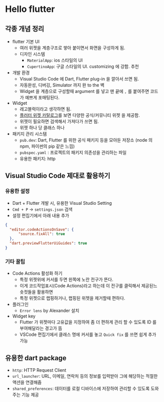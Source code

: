 # Hello flutter

## 각종 개념 정리

- flutter 기본 UI
  - 여러 위젯을 계층구조로 쌓아 붙이면서 화면을 구성하게 됨.
  - 디자인 시스템
    - `MaterialApp`: ios 스타일의 UI
    - `CupertinoApp`: 구글 스타일의 UI. customizing 에 강함. 추천
- 개발 환경
  - Visual Studio Code 에 Dart, Flutter plug-in 을 깔아서 쓰면 됨.
  - 자동완성, 디버깅, Simulator 까지 완 to the 벽
  - Widget 을 계층으로 구성할때 argument 를 넣고 맨 끝에 `,` 를 붙여주면 코드가 예쁘게 포매팅된다. 
- Widget
  - 레고블럭이라고 생각하면 됨.
  - [플러터 위젯 카탈로그](https://flutter-ko.dev/docs/reference/widgets)를 보면 다양한 공식/커뮤니티 위젯 을 제공함.
  - 위젯이 필요하면 검색해서 가져다가 쓰면 됨.
  - 위젯 하나 당 클래스 하나
- 패키지 관리 시스템
  - `pub.dev`: Dart, Flutter 를 위한 공식 패키지 등을 모아둔 저장소 (node 의 npm, 파이썬의 pip 같은 느낌)
  - `pubspec.yaml` : 프로젝트의 패키지 의존성을 관리하는 파일
  - 유용한 패키지: http


## Visual Studio Code 제대로 활용하기

### 유용한 설정

- Dart + Flutter 개발 시, 유용한 Visual Studio Setting
- `Cmd + P` -> `settings.json` 검색
- 설정 편집기에서 아래 내용 추가

```json
{
  "editor.codeActionsOnSave": {
      "source.fixAll": true
  },
  "dart.previewFlutterUiGuides": true
}
```

### 기타 꿀팁

- Code Actions 활성화 하기
  - 특정 위젯위에 커서를 두면 왼쪽에 노란 전구가 뜬다.
  - 이게 코드작업표시(Code Actions)라고 하는데 이 전구를 클릭해서 제공된느 숏컷들을 활용하면
  - 특정 위젯으로 랩핑하거나, 랩핑된 위젯을 제거할때 편하다.
- 플러그인
  - `Error lens` by Alexander 설치
- Widget key
  - Flutter 가 위젯마다 고유값을 지정하여 좀 더 편하게 관리 할 수 있도록 ID 를 부여해달라는 경고가 뜸
  - VSCode 편집기에서 클래스 명에 커서를 놓고 `Quick fix` 를 쓰면 쉽게 추가 가능


## 유용한 dart package

- `http`: HTTP Request Client
- `url_launcher`: URL, 이메일, 연락처 등의 정보를 입력받아 그에 해당하는 적절한 액션을 연결해줌
- `shared_preferences`: 데이터를 로컬 디바이스에 저장하여 관리할 수 있도록 도와주는 기능 제공
